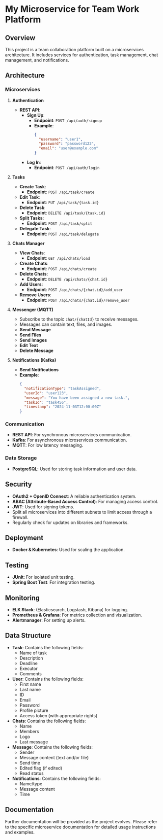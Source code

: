 # My Microservice for Team Work Platform

## Overview
This project is a team collaboration platform built on a microservices architecture. It includes services for authentication, task management, chat management, and notifications.

## Architecture

### Microservices

1. **Authentication**
   - **REST API**: 
     - **Sign Up**: 
       - **Endpoint**: `POST /api/auth/signup`
       - **Example**:
         ```json
         {
           "username": "user1",
           "password": "password123",
           "email": "user@example.com"
         }
         ```
     - **Log In**:
       - **Endpoint**: `POST /api/auth/login`

2. **Tasks**
   - **Create Task**:
     - **Endpoint**: `POST /api/task/create`
   - **Edit Task**:
     - **Endpoint**: `PUT /api/task/{task.id}`
   - **Delete Task**:
     - **Endpoint**: `DELETE /api/task/{task.id}`
   - **Split Tasks**:
     - **Endpoint**: `POST /api/task/split`
   - **Delegate Task**:
     - **Endpoint**: `POST /api/task/delegate`

3. **Chats Manager**
   - **View Chats**:
     - **Endpoint**: `GET /api/chats/load`
   - **Create Chats**:
     - **Endpoint**: `POST /api/chats/create`
   - **Delete Chats**:
     - **Endpoint**: `DELETE /api/chats/{chat.id}`
   - **Add Users**:
     - **Endpoint**: `POST /api/chats/{chat.id}/add_user`
   - **Remove Users**:
     - **Endpoint**: `POST /api/chats/{chat.id}/remove_user`

4. **Messenger (MQTT)**
   - Subscribe to the topic `chat/{chatId}` to receive messages.
   - Messages can contain text, files, and images.
   - **Send Message**
   - **Send Files**
   - **Send Images**
   - **Edit Text**
   - **Delete Message**

5. **Notifications (Kafka)**
   - **Send Notifications**
   - **Example**:
     ```json
     {
       "notificationType": "taskAssigned",
       "userId": "user123",
       "message": "You have been assigned a new task.",
       "taskId": "task456",
       "timestamp": "2024-11-03T12:00:00Z"
     }
     ```

### Communication
- **REST API**: For synchronous microservices communication.
- **Kafka**: For asynchronous microservices communication.
- **MQTT**: For low latency messaging.

### Data Storage
- **PostgreSQL**: Used for storing task information and user data.

## Security
- **OAuth2 + OpenID Connect**: A reliable authentication system.
- **ABAC (Attribute-Based Access Control)**: For managing access control.
- **JWT**: Used for signing tokens.
- Split all microservices into different subnets to limit access through a firewall.
- Regularly check for updates on libraries and frameworks.

## Deployment
- **Docker & Kubernetes**: Used for scaling the application.

## Testing
- **JUnit**: For isolated unit testing.
- **Spring Boot Test**: For integration testing.

## Monitoring
- **ELK Stack**: (Elasticsearch, Logstash, Kibana) for logging.
- **Prometheus & Grafana**: For metrics collection and visualization.
- **Alertmanager**: For setting up alerts.

## Data Structure
- **Task**: Contains the following fields:
  - Name of task
  - Description
  - Deadline
  - Executor
  - Comments
- **User**: Contains the following fields:
  - First name
  - Last name
  - ID
  - Email
  - Password
  - Profile picture
  - Access token (with appropriate rights)
- **Chats**: Contains the following fields:
  - Name
  - Members
  - Logo
  - Last message
- **Message**: Contains the following fields:
  - Sender
  - Message content (text and/or file)
  - Send time
  - Edited flag (if edited)
  - Read status
- **Notifications**: Contains the following fields:
  - Name/type
  - Message content
  - Time

## Documentation
Further documentation will be provided as the project evolves. Please refer to the specific microservice documentation for detailed usage instructions and examples.